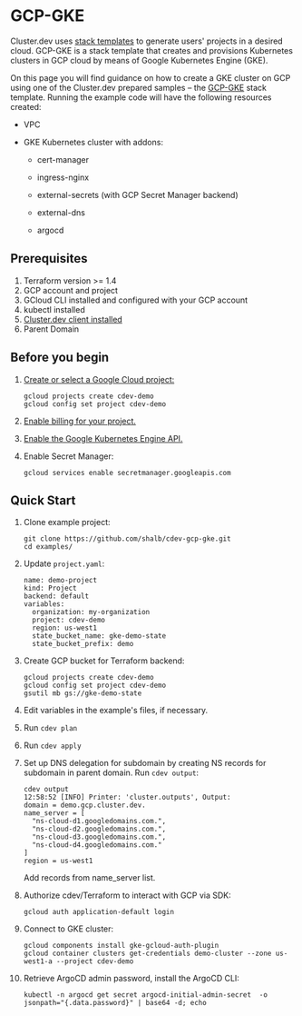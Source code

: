 # GCP-GKE

Cluster.dev uses [stack templates](https://docs.cluster.dev/stack-templates-overview/) to generate users' projects in a desired cloud. GCP-GKE is a stack template that creates and provisions Kubernetes clusters in GCP cloud by means of Google Kubernetes Engine (GKE).

On this page you will find guidance on how to create a GKE cluster on GCP using one of the Cluster.dev prepared samples – the [GCP-GKE](https://github.com/shalb/cdev-gcp-gke) stack template. Running the example code will have the following resources created:

* VPC

* GKE Kubernetes cluster with addons:

    * cert-manager

    * ingress-nginx

    * external-secrets (with GCP Secret Manager backend)

    * external-dns

    * argocd

## Prerequisites

1. Terraform version >= 1.4
2. GCP account and project
3. GCloud CLI installed and configured with your GCP account
4. kubectl installed
5. [Cluster.dev client installed](https://docs.cluster.dev/get-started-install/)
6. Parent Domain

## Before you begin

1.  [Create or select a Google Cloud project:](https://console.cloud.google.com/project)
    ```
    gcloud projects create cdev-demo
    gcloud config set project cdev-demo
    ```

2.  [Enable billing for your project.](https://support.google.com/cloud/answer/6293499#enable-billing)

3.  [Enable the Google Kubernetes Engine API.](https://console.cloud.google.com/flows/enableapi?apiid=container,cloudresourcemanager.googleapis.com)

4. Enable Secret Manager:
   ```
   gcloud services enable secretmanager.googleapis.com
   ```


## Quick Start

1. Clone example project:
    ```
    git clone https://github.com/shalb/cdev-gcp-gke.git
    cd examples/
    ```
2. Update `project.yaml`:
    ```
    name: demo-project
    kind: Project
    backend: default
    variables:
      organization: my-organization
      project: cdev-demo
      region: us-west1
      state_bucket_name: gke-demo-state
      state_bucket_prefix: demo
    ```
3. Create GCP bucket for Terraform backend:
    ```
    gcloud projects create cdev-demo
    gcloud config set project cdev-demo
    gsutil mb gs://gke-demo-state
    ```
4. Edit variables in the example's files, if necessary.
5. Run `cdev plan`
6. Run `cdev apply`
7. Set up DNS delegation for subdomain by creating
   NS records for subdomain in parent domain.
   Run `cdev output`:
   ```
   cdev output
   12:58:52 [INFO] Printer: 'cluster.outputs', Output:
   domain = demo.gcp.cluster.dev.
   name_server = [
     "ns-cloud-d1.googledomains.com.",
     "ns-cloud-d2.googledomains.com.",
     "ns-cloud-d3.googledomains.com.",
     "ns-cloud-d4.googledomains.com."
   ]
   region = us-west1
   ```
   Add records from name_server list.

8. Authorize cdev/Terraform to interact with GCP via SDK:
    ```
    gcloud auth application-default login
    ```
9. Connect to GKE cluster:
    ```
    gcloud components install gke-gcloud-auth-plugin
    gcloud container clusters get-credentials demo-cluster --zone us-west1-a --project cdev-demo
    ```
10. Retrieve ArgoCD admin password,
   install the ArgoCD CLI:
    ```
    kubectl -n argocd get secret argocd-initial-admin-secret  -o jsonpath="{.data.password}" | base64 -d; echo
    ```
